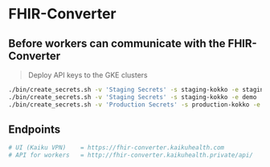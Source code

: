# FHIR-Converter

## Before workers can communicate with the FHIR-Converter

>Deploy API keys to the GKE clusters
```sh
./bin/create_secrets.sh -v 'Staging Secrets' -s staging-kokko -e staging
./bin/create_secrets.sh -v 'Staging Secrets' -s staging-kokko -e demo
./bin/create_secrets.sh -v 'Production Secrets' -s production-kokko -e production-de
```

## Endpoints

```sh
# UI (Kaiku VPN)    = https://fhir-converter.kaikuhealth.com
# API for workers   = http://fhir-converter.kaikuhealth.private/api/
```

